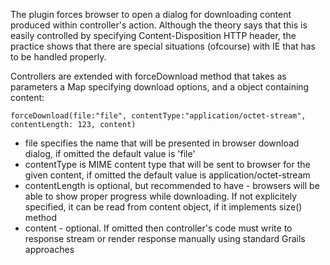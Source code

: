 The plugin forces browser to open a dialog for downloading content produced within controller's action. 
Although the theory says that this is easily controlled by specifying Content-Disposition HTTP header, the practice shows
that there are special situations (ofcourse) with IE that has to be handled properly.

Controllers are extended with forceDownload method that takes as parameters a Map specifying download options, 
and a object containing content:

    forceDownload(file:"file", contentType:"application/octet-stream", contentLength: 123, content)

* file specifies the name that will be presented in browser download dialog, if omitted the default value is 'file'
* contentType is MIME content type that will be sent to browser for the given content, if omitted the default value is application/octet-stream
* contentLength is optional, but recommended to have - browsers will be able to show proper progress while downloading. 
  If not explicitely specified, it can be read from content object, if it implements size() method
* content - optional. If omitted then controller's code must write to response stream or render response manually using standard Grails approaches
